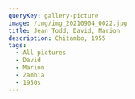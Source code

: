 ```yaml
---
queryKey: gallery-picture
image: /img/img_20210904_0022.jpg
title: Jean Todd, David, Marion
description: Chitambo, 1955
tags:
  - All pictures
  - David
  - Marion
  - Zambia
  - 1950s
---
```

